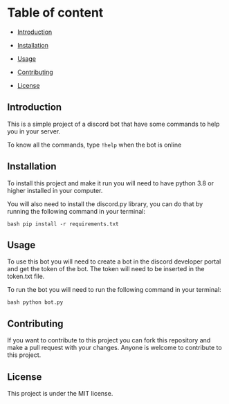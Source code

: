 # Table of content

- [Introduction](#introduction)

- [Installation](#installation)

- [Usage](#usage)

- [Contributing](#contributing)

- [License](#license)


## Introduction

This is a simple project of a discord bot that have some commands to help you in your server.

To know all the commands, type ```!help``` when the bot is online

## Installation

To install this project and make it run you will need to have python 3.8 or higher installed in your computer.

You will also need to install the discord.py library, you can do that by running the following command in your terminal:

```bash pip install -r requirements.txt```

## Usage

To use this bot you will need to create a bot in the discord developer portal and get the token of the bot.
The token will need to be inserted in the token.txt file.

To run the bot you will need to run the following command in your terminal:

```bash python bot.py```

## Contributing

If you want to contribute to this project you can fork this repository and make a pull request with your changes.
Anyone is welcome to contribute to this project.

## License

This project is under the MIT license.
